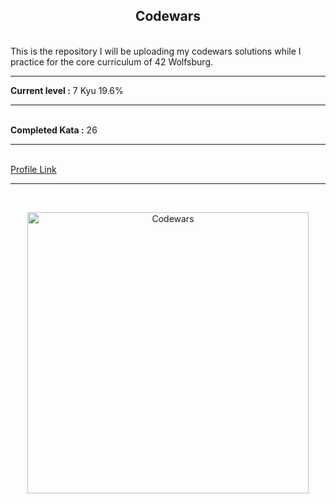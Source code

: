<p align="center">
  <h2 align="center"> Codewars </h2>
  <br>
  This is the repository I will be uploading my codewars solutions while I practice for the core curriculum of 42 Wolfsburg.
  <hr>
 </p>
<strong>Current level :</strong> 7 Kyu 19.6%
<hr>
<br>
<strong>Completed Kata :</strong> 26
<hr>
<br>
<a href="https://www.codewars.com/users/vasilisalmpanis">Profile Link</a>
<hr>
<br>
<p align="center">
  <img src="https://biolibre.fr/images/articles/codewars.jpg" width="450" alt="Codewars">
</p>
